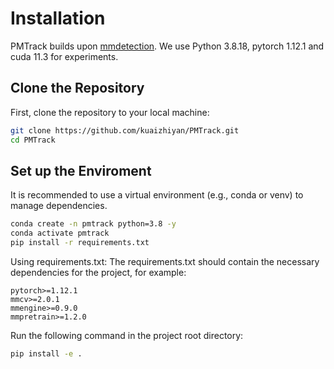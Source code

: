 # Installation

PMTrack builds upon [mmdetection](https://github.com/open-mmlab/mmdetection/tree/main). We use Python 3.8.18, pytorch 1.12.1 and cuda 11.3 for experiments.


## Clone the Repository
First, clone the repository to your local machine:
```bash
git clone https://github.com/kuaizhiyan/PMTrack.git
cd PMTrack
```

## Set up the Enviroment
It is recommended to use a virtual environment (e.g., conda or venv) to manage dependencies.
```bash
conda create -n pmtrack python=3.8 -y
conda activate pmtrack
pip install -r requirements.txt
```
Using requirements.txt:
The requirements.txt should contain the necessary dependencies for the project, for example:

```plaintext
pytorch>=1.12.1
mmcv>=2.0.1
mmengine>=0.9.0
mmpretrain>=1.2.0
```
Run the following command in the project root directory:
```bash
pip install -e .
```
